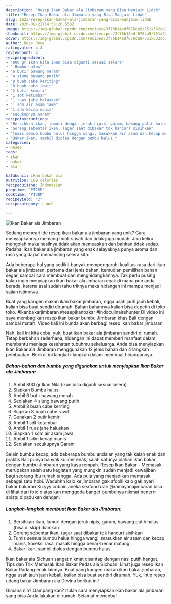 ```yaml
---
description: "Resep Ikan Bakar ala Jimbaran yang Bisa Manjain Lidah"
title: "Resep Ikan Bakar ala Jimbaran yang Bisa Manjain Lidah"
slug: 1623-resep-ikan-bakar-ala-jimbaran-yang-bisa-manjain-lidah
date: 2020-09-22T14:53:26.553Z
image: https://img-global.cpcdn.com/recipes/3f76b14edf676ca9/751x532cq70/ikan-bakar-ala-jimbaran-foto-resep-utama.jpg
thumbnail: https://img-global.cpcdn.com/recipes/3f76b14edf676ca9/751x532cq70/ikan-bakar-ala-jimbaran-foto-resep-utama.jpg
cover: https://img-global.cpcdn.com/recipes/3f76b14edf676ca9/751x532cq70/ikan-bakar-ala-jimbaran-foto-resep-utama.jpg
author: Bess Rowe
ratingvalue: 4.4
reviewcount: 4
recipeingredient:
- "800 gr Ikan Nila ikan bisa diganti sesuai selera"
- " Bumbu halus"
- "6 butir bawang merah"
- "4 siung bawang putih"
- "8 buah cabe keriting"
- "8 buah cabe rawit"
- "2 butir kemiri"
- "1 sdt ketumbar"
- "1 ruas jahe haluskan"
- "1 sdm air asam jawa"
- "1 sdm kecap manis"
- "secukupnya Garam"
recipeinstructions:
- "Bersihkan ikan, lumuri dengan jeruk nipis, garam, bawang putih halus (bisa di skip) diamkan"
- "Goreng sebentar ikan, (agar saat dibakar tdk hancur) sisihkan"
- "Tumis semua bumbu halus hingga wangi, masukkan air asam dan kecap manis, koreksi rasa, masak hingga benar-benar matang."
- "Bakar ikan, sambil dioles dengan bumbu halus."
categories:
- Resep
tags:
- ikan
- bakar
- ala

katakunci: ikan bakar ala 
nutrition: 169 calories
recipecuisine: Indonesian
preptime: "PT25M"
cooktime: "PT38M"
recipeyield: "2"
recipecategory: Lunch

---
```



![Ikan Bakar ala Jimbaran](https://img-global.cpcdn.com/recipes/3f76b14edf676ca9/751x532cq70/ikan-bakar-ala-jimbaran-foto-resep-utama.jpg)

Sedang mencari ide resep ikan bakar ala jimbaran yang unik? Cara menyiapkannya memang tidak susah dan tidak juga mudah. Jika keliru mengolah maka hasilnya tidak akan memuaskan dan bahkan tidak sedap. Padahal ikan bakar ala jimbaran yang enak selayaknya punya aroma dan rasa yang dapat memancing selera kita.

Ada beberapa hal yang sedikit banyak mempengaruhi kualitas rasa dari ikan bakar ala jimbaran, pertama dari jenis bahan, kemudian pemilihan bahan segar, sampai cara membuat dan menghidangkannya. Tak perlu pusing kalau ingin menyiapkan ikan bakar ala jimbaran enak di mana pun anda berada, karena asal sudah tahu triknya maka hidangan ini mampu menjadi sajian istimewa.

Buat yang kangen makan ikan bakar jimbaran, ngga usah jauh jauh kebali, kalian bisa buat sendiri dirumah. Bahan bahannya kalian bisa dapetin di toko toko. #ikanbakarjimbaran #resepikanbakar #indoculinairehunter Di video ini saya membagikan resep ikan bakar bumbu Jimbaran khas Bali dengan sambal matah. Video kali ini bunda akan berbagi resep ikan bakar jimbaran.


Nah, kali ini kita coba, yuk, buat ikan bakar ala jimbaran sendiri di rumah. Tetap berbahan sederhana, hidangan ini dapat memberi manfaat dalam membantu menjaga kesehatan tubuhmu sekeluarga. Anda bisa menyiapkan Ikan Bakar ala Jimbaran menggunakan 12 jenis bahan dan 4 langkah pembuatan. Berikut ini langkah-langkah dalam membuat hidangannya.

<!--inarticleads1-->

##### Bahan-bahan dan bumbu yang digunakan untuk menyiapkan Ikan Bakar ala Jimbaran:

1. Ambil 800 gr Ikan Nila (ikan bisa diganti sesuai selera)
1. Siapkan  Bumbu halus:
1. Ambil 6 butir bawang merah
1. Sediakan 4 siung bawang putih
1. Ambil 8 buah cabe keriting
1. Siapkan 8 buah cabe rawit
1. Gunakan 2 butir kemiri
1. Ambil 1 sdt ketumbar
1. Ambil 1 ruas jahe haluskan
1. Siapkan 1 sdm air asam jawa
1. Ambil 1 sdm kecap manis
1. Sediakan secukupnya Garam


Selain bumbu kecap, ada beberapa bumbu andalan yang tak kalah enak dan praktis Bali punya banyak kuliner enak, salah satunya olahan ikan bakar dengan bumbu Jimbaran yang kaya rempah. Resep Ikan Bakar - Memasak merupakan salah satu kegiatan yang mungkin sudah menjadi kewajiban bagi seorang ibu rumah tangga. Ada pula yang menjadikan memasak sebagai satu hobi. Waduhhh kalo ke jimbaran gak afdolll kalo gak nyari bakar bakaran Ku.yyy cobain aneka seafood dari @ramayanajimbaran bisa di lihat dari foto diatas kan menggoda banget bumbunya nikmat benerrr abistu dipadukan dengan. 

<!--inarticleads2-->

##### Langkah-langkah membuat Ikan Bakar ala Jimbaran:

1. Bersihkan ikan, lumuri dengan jeruk nipis, garam, bawang putih halus (bisa di skip) diamkan
1. Goreng sebentar ikan, (agar saat dibakar tdk hancur) sisihkan
1. Tumis semua bumbu halus hingga wangi, masukkan air asam dan kecap manis, koreksi rasa, masak hingga benar-benar matang.
1. Bakar ikan, sambil dioles dengan bumbu halus.


Ikan bakar ala Sichuan sangat nikmat disantap dengan nasi putih hangat. Tips dan Trik Memasak Ikan Bakar Pedas ala Sichuan. Lihat juga resep Ikan Bakar Padang enak lainnya. Buat yang kangen makan ikan bakar jimbaran, ngga usah jauh jauh kebali, kalian bisa buat sendiri dirumah. Yuk, intip resep udang bakar Jimbaran ala Devina berikut ini! 

Gimana nih? Gampang kan? Itulah cara menyiapkan ikan bakar ala jimbaran yang bisa Anda lakukan di rumah. Selamat mencoba!
